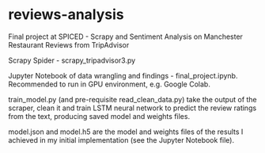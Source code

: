 # reviews-analysis
Final project at SPICED - Scrapy and Sentiment Analysis on Manchester Restaurant Reviews from TripAdvisor

Scrapy Spider - scrapy_tripadvisor3.py

Jupyter Notebook of data wrangling and findings - final_project.ipynb. Recommended to run in GPU environment, e.g. Google Colab.

train_model.py (and pre-requisite read_clean_data.py) take the output of the scraper, clean it and train LSTM neural network to predict the review ratings from the text, producing saved model and weights files.

model.json and model.h5 are the model and weights files of the results I achieved in my initial implementation (see the Jupyter Notebook file).
